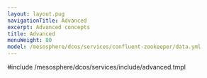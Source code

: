 ```yaml
---
layout: layout.pug
navigationTitle: Advanced
excerpt: Advanced concepts
title: Advanced
menuWeight: 80
model: /mesosphere/dcos/services/confluent-zookeeper/data.yml
---
```


#include /mesosphere/dcos/services/include/advanced.tmpl
